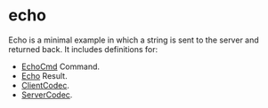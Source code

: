 # echo
Echo is a minimal example in which a string is sent to the server and returned 
back. It includes definitions for:
 - [EchoCmd](cmds/str.go) Command.
 - [Echo](results/echo.go) Result.
 - [ClientCodec](client_codec.go).
 - [ServerCodec](server_codec.go).
